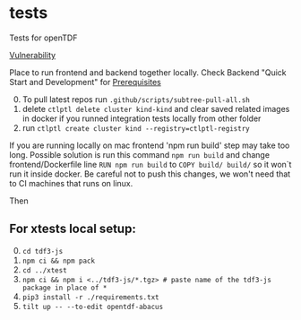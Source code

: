 # tests
Tests for openTDF

[Vulnerability](vulnerability)

Place to run frontend and backend together locally.
Check Backend "Quick Start and Development" for [Prerequisites](https://github.com/opentdf/backend#prerequisites)

0) To pull latest repos run `.github/scripts/subtree-pull-all.sh`
1) delete `ctlptl delete cluster kind-kind` and clear saved related images in docker if you runned integration tests locally from other folder
2) run `ctlptl create cluster kind --registry=ctlptl-registry`

If you are running locally on mac frontend 'npm run build' step may take too long. Possible solution is run this
command `npm run build` and change frontend/Dockerfile line `RUN npm run build` to `COPY build/ build/` so it won`t
run it inside docker. Be careful not to push this changes, we won't need that to CI machines that runs on linux.

Then

## For xtests local setup:
0) `cd tdf3-js`
1) `npm ci && npm pack`
2) `cd ../xtest`
3) `npm ci && npm i <../tdf3-js/*.tgz> # paste name of the tdf3-js package in place of *`
4) `pip3 install -r ./requirements.txt`
5) `tilt up -- --to-edit opentdf-abacus`
